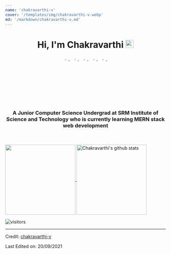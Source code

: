 ```yaml
---
name: 'chakravarthi-v'
cover: '/templates/img/chakravarthi-v.webp'
md: '/markdown/chakravarthi-v.md'
---
```



<h1 align="center">Hi, I'm Chakravarthi <img src="https://media.giphy.com/media/hvRJCLFzcasrR4ia7z/giphy.gif" width="25px"></h1>

<p align="center">
  <a href="https://www.linkedin.com/in/chakravarthi-v/">
   <img src="https://img.icons8.com/color/48/000000/linkedin.png" width="3.5%"/>
    </a><span>&nbsp;</span>
  <a href="https://twitter.com/ChakriVV">
    <img src="https://img.icons8.com/color/48/000000/twitter.png" width="3.5%"/>
  </a><span>&nbsp;</span>
  <a href="https://www.instagram.com/___chakri_/">
    <img src="https://img.icons8.com/fluent/48/000000/instagram-new.png" width="3.5%"/>
  </a><span>&nbsp;</span>
  <a href="mailto:chakravarthiviswanath@gmail.com">
    <img src="https://img.icons8.com/fluent/48/000000/gmail.png" width="3.5%"/>
  </a><span>&nbsp;</span>
  <a href="https://github.com/chakravarthi-v">
    <img src="https://img.icons8.com/fluent/48/000000/github.png" width="3.5%"/>
  </a><span>&nbsp;</span>
</p>
<h3 align="center">A Junior Computer Science Undergrad at SRM Institute of Science and Technology who is currently learning MERN stack web development</h3>

<br>

<br>

  <a href="https://github.com/chakravarthi-v">
    <img align="center" src="https://github-readme-stats.vercel.app/api/top-langs/?username=chakravarthi-v&hide=ASP.NET,jupyter%20notebook&theme=dark&hide_langs_below=1" height="220px"/>
  </a>
  <a href="https://github.com/chakravarthi-v">
   <img align="center" src="https://github-readme-stats.vercel.app/api?username=chakravarthi-v&count_private=true&hide=stars&show_icons=true&theme=dark&line_height=27" alt="Chakravarthi's github stats" height="220px" />
  </a>



![visitors](https://visitor-badge.laobi.icu/badge?page_id=chakravarthi-v.408179647)

------

Credit: [chakravarthi-v](https://github.com/chakravarthi-v)

Last Edited on: 20/09/2021
